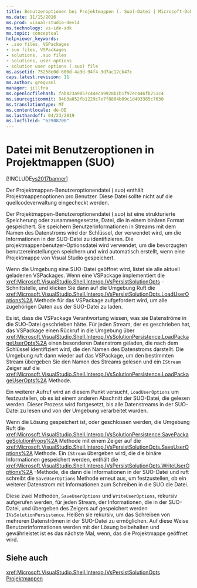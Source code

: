 ```yaml
---
title: Benutzeroptionen bei Projektmappen (. Suo)-Datei | Microsoft-Dokumentation
ms.date: 11/15/2016
ms.prod: visual-studio-dev14
ms.technology: vs-ide-sdk
ms.topic: conceptual
helpviewer_keywords:
- .suo files, VSPackages
- suo files, VSPackages
- solutions, .suo files
- solutions, user options
- solution user options (.suo) file
ms.assetid: 75258e0d-600d-4a3d-94f4-3d7ac12cb47c
caps.latest.revision: 11
ms.author: gregvanl
manager: jillfra
ms.openlocfilehash: fab823a9057c44eca9928b1b1f97ec446fb251c4
ms.sourcegitcommit: 94b3a052fb1229c7e7f8804b09c1d403385c7630
ms.translationtype: MT
ms.contentlocale: de-DE
ms.lasthandoff: 04/23/2019
ms.locfileid: "62908708"
---
```

# <a name="solution-user-options-suo-file"></a>Datei mit Benutzeroptionen in Projektmappen (SUO)
[!INCLUDE[vs2017banner](../../includes/vs2017banner.md)]

Der Projektmappen-Benutzeroptionendatei (.suo) enthält Projektmappenoptionen pro Benutzer. Diese Datei sollte nicht auf die quellcodeverwaltung eingecheckt werden.  
  
 Der Projektmappen-Benutzeroptionendatei (.suo) ist eine strukturierte Speicherung oder zusammengesetzte, Datei, die in einem binären Format gespeichert. Sie speichern Benutzerinformationen in Streams mit dem Namen des Datenstroms wird der Schlüssel, der verwendet wird, um die Informationen in der SUO-Datei zu identifizieren. Die projektmappenbenutzer-Optionsdatei wird verwendet, um die bevorzugten benutzereinstellungen speichern und wird automatisch erstellt, wenn eine Projektmappe von Visual Studio gespeichert.  
  
 Wenn die Umgebung eine SUO-Datei geöffnet wird, listet sie alle aktuell geladenen VSPackages. Wenn eine VSPackage implementiert die <xref:Microsoft.VisualStudio.Shell.Interop.IVsPersistSolutionOpts> -Schnittstelle, und klicken Sie dann auf die Umgebung Ruft die <xref:Microsoft.VisualStudio.Shell.Interop.IVsPersistSolutionOpts.LoadUserOptions%2A> Methode für das VSPackage aufgefordert wird, um alle zugehörigen Daten aus der SUO-Datei zu laden.  
  
 Es ist, dass die VSPackage Verantwortung wissen, was sie Datenströme in die SUO-Datei geschrieben hätte. Für jeden Stream, der es geschrieben hat, das VSPackage einen Rückruf in die Umgebung über <xref:Microsoft.VisualStudio.Shell.Interop.IVsSolutionPersistence.LoadPackageUserOpts%2A> einen besonderen Datenstrom geladen, die nach dem Schlüssel identifiziert wird, die den Namen des Datenstroms darstellt. Die Umgebung ruft dann wieder auf das VSPackage, um den bestimmten Stream übergeben Sie den Namen des Streams gelesen und ein `IStream` Zeiger auf die <xref:Microsoft.VisualStudio.Shell.Interop.IVsSolutionPersistence.LoadPackageUserOpts%2A> Methode.  
  
 Ein weiterer Aufruf wird an diesem Punkt versucht, `LoadUserOptions` um festzustellen, ob es ist einem anderen Abschnitt der SUO-Datei, die gelesen werden. Dieser Prozess wird fortgesetzt, bis alle Datenstreams in der SUO-Datei zu lesen und von der Umgebung verarbeitet wurden.  
  
 Wenn die Lösung gespeichert ist, oder geschlossen werden, die Umgebung Ruft die <xref:Microsoft.VisualStudio.Shell.Interop.IVsSolutionPersistence.SavePackageSolutionProps%2A> Methode mit einem Zeiger auf die <xref:Microsoft.VisualStudio.Shell.Interop.IVsPersistSolutionOpts.SaveUserOptions%2A> Methode. Ein `IStream` übergeben wird, die die binäre Informationen gespeichert werden, enthält die <xref:Microsoft.VisualStudio.Shell.Interop.IVsPersistSolutionOpts.WriteUserOptions%2A> -Methode, die dann die Informationen in der SUO-Datei und ruft schreibt die `SaveUserOptions` Methode erneut aus, um festzustellen, ob ein weiterer Datenstrom mit Informationen zum Schreiben in die SUO die Datei.  
  
 Diese zwei Methoden, `SaveUserOptions` und `WriteUserOptions`, rekursiv aufgerufen werden, für jeden Stream, der Informationen, die in der SUO-Datei, und übergeben des Zeigers auf gespeichert werden `IVsSolutionPersistence`. Heißen sie rekursiv, um das Schreiben von mehreren Datenströmen in der SUO-Datei zu ermöglichen. Auf diese Weise Benutzerinformationen werden mit der Lösung beibehalten und gewährleistet ist es das nächste Mal, wenn, das die Projektmappe geöffnet wird.  
  
## <a name="see-also"></a>Siehe auch  
 <xref:Microsoft.VisualStudio.Shell.Interop.IVsPersistSolutionOpts>   
 [Projektmappen](../../extensibility/internals/solutions-overview.md)
